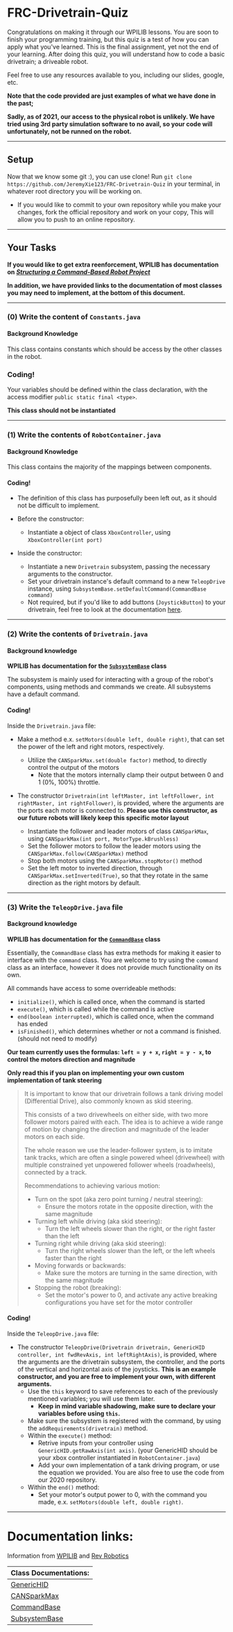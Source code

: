 # FRC-Drivetrain-Quiz
Congratulations on making it through our WPILIB lessons. You are soon to finish your programming training, but this quiz is a test of how you can apply what you've learned. This is the final assignment, yet not the end of your learning. After doing this quiz, you will understand how to code a basic drivetrain; a driveable robot.

Feel free to use any resources available to you, including our slides, google, etc.

**Note that the code provided are just examples of what we have done in the past;**

**Sadly, as of 2021, our access to the physical robot is unlikely. We have tried using 3rd party simulation software to no avail, so your code will unfortunately, not be runned on the robot.**

---

## Setup
Now that we know some git :), you can use clone! Run `git clone https://github.com/JeremyXie123/FRC-Drivetrain-Quiz` in your terminal, in whatever root directory you will be working on.
* If you would like to commit to your own repository while you make your changes, fork the official repository and work on your copy, This will allow you to push to an online repository.

---

## Your Tasks

**If you would like to get extra reenforcement, WPILIB has documentation on [_Structuring a Command-Based Robot Project_](https://docs.wpilib.org/en/stable/docs/software/commandbased/structuring-command-based-project.html**)**

**In addition, we have provided links to the documentation of most classes you may need to implement, at the bottom of this document.**

---

### (0) Write the content of `Constants.java`

#### Background Knowledge
This class contains constants which should be access by the other classes in the robot.

### Coding!
Your variables should be defined within the class declaration, with the access modifier `public static final <type>`.

**This class should not be instantiated**

---

### (1) Write the contents of `RobotContainer.java`

#### Background Knowledge
This class contains the majority of the mappings between components.

#### Coding!
* The definition of this class has purposefully been left out, as it should not be difficult to implement.

* Before the constructor:
    * Instantiate a object of class `XboxController`, using `XboxController(int port)`

* Inside the constructor:
    * Instantiate a new `Drivetrain` subsystem, passing the necessary arguments to the constructor.
    * Set your drivetrain instance's default command to a new `TeleopDrive` instance, using `SubsystemBase.setDefaultCommand(CommandBase command)`
    * Not required, but if you'd like to add buttons (`JoystickButton`) to your drivetrain, feel free to look at the documentation [here](https://first.wpi.edu/FRC/roborio/beta/docs/java/edu/wpi/first/wpilibj/buttons/JoystickButton.html).

---

### (2) Write the contents of `Drivetrain.java`

#### Background knowledge
**WPILIB has documentation for the [`SubsystemBase`](https://first.wpi.edu/FRC/roborio/release/docs/java/edu/wpi/first/wpilibj/command/Subsystem.html) class**

The subsystem is mainly used for interacting with a group of the robot's components, using methods and commands we create. All subsystems have a default command.

#### Coding!

Inside the `Drivetrain.java` file:
* Make a method e.x. `setMotors(double left, double right)`, that can set the power of the left and right motors, respectively.
    * Utilize the `CANSparkMax.set(double factor)` method, to directly control the output of the motors
        * Note that the motors internally clamp their output between 0 and 1 (0%, 100%) throttle.

* The constructor `Drivetrain(int leftMaster, int leftFollower, int rightMaster, int rightFollower)`, is provided, where the arguments are the ports each motor is connected to.
**Please use this constructor, as our future robots will likely keep this specific motor layout**
    * Instantiate the follower and leader motors of class `CANSparkMax`, using `CANSparkMax(int port, MotorType.kBrushless)`
    * Set the follower motors to follow the leader motors using the `CANSparkMax.follow(CANSparkMax)` method
    * Stop both motors using the `CANSparkMax.stopMotor()` method
    * Set the left motor to inverted direction, through `CANSparkMax.setInverted(True)`, so that they rotate in the same direction as the right motors by default.

---

### (3) Write the `TeleopDrive.java` file

#### Background knowledge
**WPILIB has documentation for the [`CommandBase`](https://first.wpi.edu/FRC/roborio/release/docs/java/edu/wpi/first/wpilibj2/command/CommandBase.html) class**

Essentially, the `CommandBase` class has extra methods for making it easier to interface with the `command` class. You are welcome to try using the `command` class as an interface, however it does not provide much functionality on its own.

All commands have access to some overrideable methods: 

* `initialize()`, which is called once, when the command is started
* `execute()`, which is called while the command is active
* `end(boolean interrupted)`, which is called once, when the command has ended
* `isFinished()`, which determines whether or not a command is finished. (should not need to modify)

**Our team currently uses the formulas: `left = y + x`, `right = y - x`, to control the motors direction and magnitude**


**Only read this if you plan on implementing your own custom implementation of tank steering**

>It is important to know that our drivetrain follows a tank driving model (Differential Drive), also commonly known as skid steering. 
>
>This consists of a two drivewheels on either side, with two more follower motors paired with each. The idea is to achieve a wide range of motion by changing the direction and magnitude of the leader motors on each side. 
>
>The whole reason we use the leader-follower system, is to imitate tank tracks, which are often a single powered wheel (drivewheel) with multiple constrained yet unpowered follower wheels (roadwheels), connected by a track.
>
>Recommendations to achieving various motion:
>* Turn on the spot (aka zero point turning / neutral steering):
>    * Ensure the motors rotate in the opposite direction, with the same magnitude
>* Turning left while driving (aka skid steering):
>    * Turn the left wheels slower than the right, or the right faster than the left
>* Turning right while driving (aka skid steering):
>    * Turn the right wheels slower than the left, or the left wheels faster than the right
>* Moving forwards or backwards:
>    * Make sure the motors are turning in the same direction, with the same magnitude
>* Stopping the robot (breaking):
>    * Set the motor's power to 0, and activate any active breaking configurations you have set for the motor controller

#### Coding!

Inside the `TeleopDrive.java` file:
* The constructor `TeleopDrive(Drivetrain drivetrain, GenericHID controller, int fwdRevAxis, int leftRightAxis)`, is provided, where the arguments are the drivetrain subsystem, the controller, and the ports of the vertical and horizontal axis of the joysticks. 
**This is an example constructor, and you are free to implement your own, with different arguments.**
    * Use the `this` keyword to save references to each of the previously mentioned variables; you will use them later. 
        * **Keep in mind variable shadowing, make sure to declare your variables before using `this`.**
    * Make sure the subsystem is registered with the command, by using the `addRequirements(drivetrain)` method.
    * Within the `execute()` method:
        * Retrive inputs from your controller using `GenericHID.getRawAxis(int axis)`. (your GenericHID should be your xbox controller instantiated in `RobotContainer.java`)
        * Add your own implementation of a tank driving program, or use the equation we provided. You are also free to use the code from our 2020 repository.
    * Within the `end()` method:
        * Set your motor's output power to 0, with the command you made, e.x. `setMotors(double left, double right)`.

---

# Documentation links:

Information from [WPILIB](https://docs.wpilib.org/en/stable/) and [Rev Robotics](https://www.revrobotics.com/content/sw/max/sw-docs/java/com/revrobotics/package-summary.html)

| Class Documentations: |
|--|
|[GenericHID](https://first.wpi.edu/FRC/roborio/beta/docs/java/edu/wpi/first/wpilibj/GenericHID.html)|
|[CANSparkMax](https://www.revrobotics.com/content/sw/max/sw-docs/java/com/revrobotics/CANSparkMax.html)|
[CommandBase](https://first.wpi.edu/FRC/roborio/release/docs/java/edu/wpi/first/wpilibj2/command/CommandBase.html)|
|[SubsystemBase](https://first.wpi.edu/FRC/roborio/release/docs/java/edu/wpi/first/wpilibj/command/Subsystem.html)|
